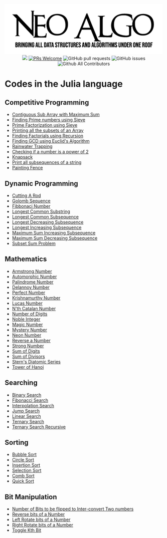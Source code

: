 <p align="center">
    <img src="../img/neo_algo.png"><br>
    <img src="https://img.shields.io/github/license/tesseractcoding/neoalgo?style=flat">
    <a href="http://makeapullrequest.com" target="_blank"><img src="https://img.shields.io/badge/PRs-welcome-brightgreen.svg?style=flat" alt="PRs Welcome"></a>
    <img alt="GitHub pull requests" src="https://img.shields.io/github/issues-pr/tesseractcoding/neoalgo">
    <img alt="GitHub issues" src="https://img.shields.io/github/issues/tesseractcoding/neoalgo">
    <img alt="Github All Contributors" src="https://img.shields.io/github/all-contributors/tesseractcoding/neoalgo">
</p>

# Codes in the Julia language

## Competitive Programming

- [Contiguous Sub Array with Maximum Sum](cp/Maximum_subarray_sum.jl)
- [Finding Prime numbers using Sieve](cp/Sieve_of_Eratosthenes.jl)
- [Prime Factorization using Sieve](cp/Prime_factorization.jl)
- [Printing all the subsets of an Array](cp/subsetsOfArray.jl)
- [Finding Factorials using Recursion](cp/factorials.jl)
- [Finding GCD using Euclid's Algorithm](cp/GCD.jl)
- [Rainwater Trapping](cp/RainwaterTrapping.jl)
- [Checking if a number is a power of 2](cp/isPowerOf2.jl)
- [Knapsack](cp/knapsack.jl)
- [Print all subsequences of a string](cp/subsequence.jl)
- [Painting Fence](cp/painting_fence.jl)

## Dynamic Programming

- [Cutting A Rod](dp/cutting_a_rod.jl)
- [Golomb Sequence](dp/golomb_sequence.jl)
- [Fibbonaci Number](dp/fibonacci.jl)
- [Longest Common Substring](dp/length_longest_common_substring.jl)
- [Longest Common Subsequence](dp/length_longest_common_subsequence.jl)
- [Longest Decreasing Subsequence](dp/length_longest_decreasing_subsequence.jl)
- [Longest Increasing Subsequence](dp/length_longest_increasing_subsequence.jl)
- [Maximum Sum Increasing Subsequence](dp/maximum_sum_increasing_subsequence.jl)
- [Maximum Sum Decreasing Subsequence](dp/maximum_sum_decreasing_subsequence.jl)
- [Subset Sum Problem](dp/subset_sum.jl)

## Mathematics

- [Armstrong Number](math/armstrong_number.jl)
- [Automorphic Number](math/automorphic_number.jl)
- [Palindrome Number](math/check_palindrome.jl)
- [Delannoy Number](math/delannoy_number.jl)
- [Perfect Number](math/perfect_number.jl)
- [Krishnamurthy Number](math/krishnamurthy_number.jl)
- [Lucas Number](math/lucas_number.jl)
- [N'th Catalan Number](math/catalan_number.jl)
- [Number of Digits](math/number_of_digits.jl)
- [Noble Integer](math/noble_integer.jl)
- [Magic Number](math/magic_number.jl)
- [Mystery Number](math/mystery_number.jl)
- [Neon Number](math/neon_number.jl)
- [Reverse a Number](math/reverse_number.jl)
- [Strong Number](math/strong_number.jl)
- [Sum of Digits](math/sum_of_digits.jl)
- [Sum of Divisors](math/sum_of_divisors.jl)
- [Stern's Diatomic Series](math/sterns_diatomic_series.jl)
- [Tower of Hanoi](math/towerOfHanoi.jl)

## Searching

- [Binary Search](search/binary_search.jl)
- [Fibonacci Search](search/fibonacci_search.jl)
- [Interpolation Search](search/interpolation_search.jl)
- [Jump Search](search/jump_search.jl)
- [Linear Search](search/linear_search.jl)
- [Ternary Search](search/ternary_search.jl)
- [Ternary Search Recursive](search/ternary_search_recursive.jl)

## Sorting

- [Bubble Sort](sort/bubble_sort.jl)
- [Circle Sort](sort/circle_sort.jl)
- [Insertion Sort](sort/insertion_sort.jl)
- [Selection Sort](sort/selection_sort.jl)
- [Comb Sort](sort/comb_sort.jl)
- [Quick Sort](sort/quick_sort.jl)

## Bit Manipulation

- [Number of Bits to be flipped to Inter-convert Two numbers](Bit--Manipulation/no_of_bits_to_be_flipped_to_inter_convert_two_numbers.jl)
- [Reverse bits of a Number](Bit--Manipulation/reverse_bits.jl)
- [Left Rotate bits of a Number](Bit--Manipulation/left_rotate_bits.jl)
- [Right Rotate bits of a Number](Bit--Manipulation/right_rotate_bits.jl)
- [Toggle Kth Bit](Bit--Manipulation/toggle_kth_bit.jl)

